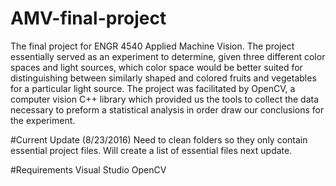 # AMV-final-project
The final project for ENGR 4540 Applied Machine Vision. The project essentially served as an experiment to determine, given three different color spaces and light sources, which color space would be better suited for distinguishing between similarly shaped and colored fruits and vegetables for a particular light source. The project was facilitated by OpenCV, a computer vision C++ library which provided us the tools to collect the data necessary to preform a statistical analysis in order draw our conclusions for the experiment.


#Current Update (8/23/2016)
Need to clean folders so they only contain essential project files. Will create a list of essential files next update.

#Requirements
Visual Studio
OpenCV 
